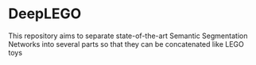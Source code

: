 # DeepLEGO
This repository aims to separate state-of-the-art Semantic Segmentation Networks into several parts so that they can be concatenated like LEGO toys
